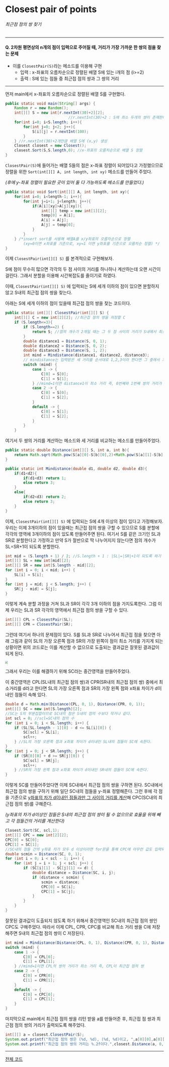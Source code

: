 # Closest pair of points

###### 최근점 점의 쌍 찾기



------

#### Q. 2차원 평면상의 n개의 점이 입력으로 주어질 때, 거리가 가장 가까운 한 쌍의 점을 찾는 문제

- 이를 `ClosestPair(S)`라는 메소드를 이용해 구현
  - 입력 : x-좌표의 오름차순으로 정렬된 배열 S에 있는 i개의 점 (i>=2)
  - 출력 : S에 있는 점들 중 최근접 점의 쌍과 그 쌍의 거리

------

먼저 main에서 x-좌표의 오름차순으로 정렬된 배열 S를 구현했다.

```java
public static void main(String[] args) {
    Random r = new Random();
    int[][] S = new int[r.nextInt(30)+2][2];
    						//r.nextInt(30)+2 : S에 최소 두개의 쌍이 존재한다고 가정
    for(int i=0; i<S.length; i++){
        for(int j=0; j<2; j++){
            S[i][j] = r.nextInt(100);
        }
    } //r.nextInt(30)+2개만큼 배열 S에 (x,y) 생성
    Closest closest = new Closest();
    closest.Sort(S,S.length,0); //x-좌표의 오름차순으로 배열 S 정렬
}
```

`ClosestPair(S)`에 들어가는 배열 S들의 점은 x-좌표 정렬이 되어있다고 가정했으므로 정렬을 위한 `Sort(int[][] A, int length, int xy)` 메소드를 만들어 주었다.

*(후에 y-좌표 정렬이 필요한 곳이 있어 둘 다 가능하도록 메소드를 만들었다.)*

```java
public static void Sort(int[][] A, int length, int xy){
    for(int i=0; i<length-1; i++){
        for(int j=i+1; j<length; j++){
            if(A[i][xy]>A[j][xy]){
                int[][] temp = new int[1][2];
                temp[0] = A[i];
                A[i] = A[j];
                A[j] = temp[0];
            }
        }
    } /*insert sort를 사용해 배열A를 x/y좌표의 오름차순으로 정렬
    	(xy=0이면 x좌표를 기준으로, xy=1 이면 y좌표를 기준으로 오름차순 정렬) */
}
```



이제 `ClosestPair(int[][] S)` 를 본격적으로 구현해보자.

S에 점이 무수히 많으면 각각의 두 점 사이의 거리를 하나하나 계산하는데 오랜 시간이 걸린다. 그래서 분할을 이용해 시간복잡도를 줄이기로 하였다.

이때,  `ClosestPair(int[][] S)` 에 입력되는 S에 세개 이하의 점이 있으면 분할하지 않고 S내의 최근접 점의 쌍을 찾는다.



아래는 S에 세개 이하의 점이 있을때 최근접 점의 쌍을 찾는 코드이다.

```java
public static int[][] ClosestPair(int[][] S) {
    int[][] C = new int[2][2]; //최근접 점의 쌍을 저장할 C
    if (S.length<=3){
        if (S.length==2) {
            return S; //점의 개수가 2개일 때는 그 두 점 사이의 거리가 S내에서 최소거리임
        }
        double distance1 = Distance(S, 0, 1); 
        double distance2 = Distance(S, 0, 2);
        double distance3 = Distance(S, 1, 2);
        int mind = Mindistance(distance1, distance2, distance3);
        // mindistance는 입력받은 세 거리를 순서대로 1,2,3이라 한다면 그 중에서 가장 작은 거리를 찾아 최소 거리의 순서인 1/2/3으로 값을 돌려준다. (아래 메소드 참조)
        switch (mind) {
            case 1 -> {
                C[0] = S[0];
                C[1] = S[1];
            } //mind=1이면 distance1이 최소 거리 즉, 0번째와 1번째 쌍의 거리가 최소
            case 2 -> {
                C[0] = S[0];
                C[1] = S[2];
            }
            default -> {
                C[0] = S[1];
                C[1] = S[2];
            }
        }
    }
```

여기서 두 쌍의 거리를 계산하는 메소드와 세 거리를 비교하는 메소드를 만들어주었다.

```java
public static double Distance(int[][] S, int a, int b){
    return Math.sqrt(Math.pow(S[a][0]-S[b][0],2)+Math.pow(S[a][1]-S[b][1],2));
}

public static int Mindistance(double d1, double d2, double d3){
    if(d1<d2){
        if(d1<d3) return 1;
        else return 3;
    }
    else{
        if(d2<d3) return 2;
        else return 3;
    }
}
```



이제,  `ClosestPair(int[][] S)` 에 입력되는 S에 4개 이상의 점이 있다고 가정해보자. 우리는 이제 3개이하의 점이 있을때는 최근접 점의 쌍을 구할 수 있으므로 S를 분할에 각각의 영역에 3개이하의 점이 있도록 만들어주면 된다. 여기서 S를 같은 크기인 SL과 SR로 분할한다고 가정하고 만약 S가 절반으로 딱 나누어지지 않는다면 점의 개수가 SL=SR+1이 되도록 분할한다.

```java
int mid = (S.length + 1) / 2; //S.length + 1 : |SL|=|SR|+1이 되도록 하기 위함
int[][] SL = new int[mid][2];
int[][] SR = new int[S.length - mid][2];
for (int i = 0; i < mid; i++) {
    SL[i] = S[i];
}
for (int j = mid; j < S.length; j++) {
    SR[j - mid] = S[j];
}
```

이렇게 계속 분할 과정을 거쳐 SL과 SR이 각각 3개 이하의 점을 가지도록한다. 그럼 이제 우리는 SL과 SR 각각의 영역에서 최근접 점의 쌍을 구할 수 있다.

```java
int[][] CPL = ClosestPair(SL);
int[][] CPR = ClosestPair(SR);
```



그런데 여기서 하나의 문제점이 있다. S를 SL과 SR로 나누어서 최근접 점을 찾으면 아래 그림과 같이 SL의 가장 오른쪽 점과 SR의 가장 왼쪽이 점이 최소 거리를 가지게 되는 상황이면 위의 코드로는 이를 계산할 수 없으므로 도출되는 결과값은 잘못된 결과값이 되게 된다.

<img src="C:\Users\ATIV\Desktop\중간 영역에 최근접 점의 쌍이 존재할 경우.jpg" style="zoom: 50%;" />

그래서 우리는 이를 해결하기 위해 SC라는 중간영역을 만들어주었다.

이 중간영역은 CPL(SL내의 최근접 점의 쌍)과 CPR(SR내의 최근접 점의 쌍) 중에서 최소거리를 d라고 한다면 SL의 가장 오른쪽 점과 SR의 가장 왼쪽 점와 x좌표 차이가 d이내인 점들이 속해 있다.

```java
double d = Math.min(Distance(CPL, 0, 1), Distance(CPR, 0, 1));
int[][] SC = new int[S.length][2];
//SC는 S의 부분집합이므로 SC내의 점은 S내의 점의 수보다 작거나 같다.
int scl = 0; //scl=SC내의 점의 수
for (int i = 0; i < SL.length; i++) {
    if (SL[SL.length - 1][0] - d <= SL[i][0]) {
        SC[scl] = SL[i];
        scl++;
    } //SL의 가장 오른쪽 점과 x좌표 차이가 d이내인 SL내의 점들이 SC에 속한다.
}
for (int j = 0; j < SR.length; j++) {
    if (SR[0][0] + d >= SR[j][0]) {
        SC[scl] = SR[j];
        scl++;
    } //SR의 가장 왼쪽 점과 x좌표 차이가 d이내인 SR내의 점들이 SC에 속한다.
}
```

이렇게 SC를 만들어주었다면 이제 SC내에서 최근접 점의 쌍을 구하면 된다. SC내에서 최근접 점의 쌍을 구하기 위해 일단 SC내의 점들을 y-좌표 정렬해준다. 그런 후에 각 점을 기준으로 <u>y좌표의 차가 d이내인 점들과만 그 사이의 거리를 계산</u>해 CPC(SC내의 최근접 점의 쌍)를 구해준다.

*(y좌표의 차가 d이상인 점들은 S내의 최근접 점의 쌍이 될 수 없으므로 효율을 위해 빼고 각 점들간의 거리를 계산한다)*

```java
Closest.Sort(SC, scl,1);
int[][] CPC = new int[2][2];
CPC[0] = SC[0];
CPC[1] = SC[1];
//SC내의 점들 간의 y좌표 차가 모두 d 이상이라면 for문을 통해 CPC에 아무런 값도 입력되지 않으므로 임의의 값을 지정해주었다.
double scmin = Distance(SC, 0, 1);
for (int i = 0; i < scl - 1; i++) {
    for (int j = i + 1; j < scl; j++) {
        if (SC[i][1] - SC[j][1] <= d) {
            double distance = Distance(SC, i, j);
            if (distance < scmin) {
                scmin = distance;
                CPC[0] = SC[i];
                CPC[1] = SC[j];
            }
        }
    }
}
```



잘못된 결과값이 도출되지 않도록 하기 위해서 중간영역인 SC내의 최근접 점의 쌍인 CPC도 구해주었다. 따라서 이제 CPL, CPR, CPC를 비교해 최소 거리 쌍을 C에 저장해주면 S내의 최근접 점의 쌍이 C 저장된다.

```java
int mind = Mindistance(Distance(CPL, 0, 1), Distance(CPR, 0, 1), Distance(CPC, 0, 1));
switch (mind) {
    case 1 -> {
        C[0] = CPL[0];
        C[1] = CPL[1];
    } //mind=1이면 CPL의 쌍의 거리가 최소 거리 즉, CPL이 최근접 점의 쌍
    case 2 -> {
        C[0] = CPR[0];
        C[1] = CPR[1];
    }
    default -> {
        C[0] = CPC[0];
        C[1] = CPC[1];
    }
}
```



마지막으로 main에서 최근접 점의 쌍을 리턴 받을 a를 만들어준 후, 최근접 점 쌍과 최근점 점의 쌍의 거리가 출력되도록 해주었다.

```java
int[][] a = closest.ClosestPair(S);
System.out.printf("최근접 점의 쌍은 (%d, %d), (%d, %d)이고, ",a[0][0],a[0][1], a[1][0], a[1][1]);
System.out.printf("최근접 점의 쌍의 거리는 %.2f이다.",closest.Distance(a, 0, 1));
```



------

[전체 코드](https://github.com/rinrin-ye/iunalgo-hw1-teamK.github.io/blob/master/HW1/src/Closest.java)
